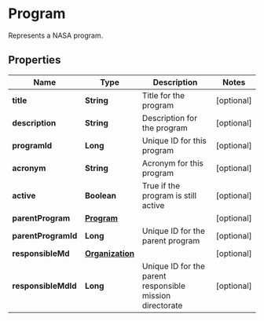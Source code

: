 

# Program

Represents a NASA program.

## Properties

| Name | Type | Description | Notes |
|------------ | ------------- | ------------- | -------------|
|**title** | **String** | Title for the program |  [optional] |
|**description** | **String** | Description for the program |  [optional] |
|**programId** | **Long** | Unique ID for this program |  [optional] |
|**acronym** | **String** | Acronym for this program |  [optional] |
|**active** | **Boolean** | True if the program is still active |  [optional] |
|**parentProgram** | [**Program**](Program.md) |  |  [optional] |
|**parentProgramId** | **Long** | Unique ID for the parent program |  [optional] |
|**responsibleMd** | [**Organization**](Organization.md) |  |  [optional] |
|**responsibleMdId** | **Long** | Unique ID for the parent responsible mission directorate |  [optional] |



